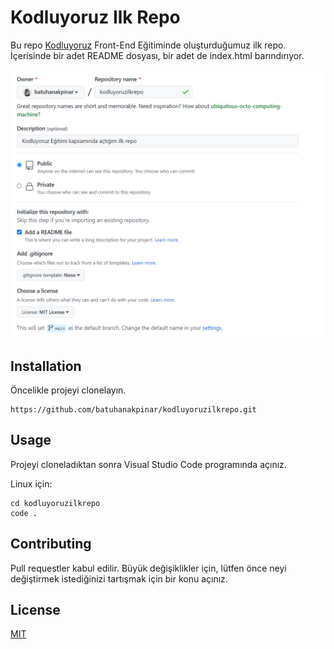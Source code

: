 # Kodluyoruz Ilk Repo
Bu repo [Kodluyoruz](https://www.kodluyoruz.org/) Front-End Eğitiminde oluşturduğumuz ilk repo.
İçerisinde bir adet README dosyası, bir adet de index.html barındırıyor.

![](kodluyoruzilkrepo.png)

## Installation
Öncelikle projeyi clonelayın.
```github
https://github.com/batuhanakpinar/kodluyoruzilkrepo.git
```

## Usage
Projeyi cloneladıktan sonra Visual Studio Code programında açınız.

Linux için:

```github
cd kodluyoruzilkrepo
code .
```
## Contributing
Pull requestler kabul edilir. Büyük değişiklikler için, lütfen önce neyi değiştirmek istediğinizi tartışmak için bir konu açınız.

## License

[MIT](https://choosealicense.com/licenses/mit/)